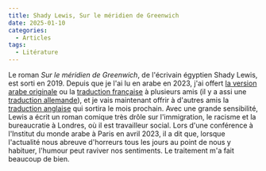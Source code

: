 ```yaml
---
title: Shady Lewis, Sur le méridien de Greenwich
date: 2025-01-10
categories:
  - Articles
tags:
  - Litérature
---
```

Le roman *Sur le méridien de Greenwich*, de l'écrivain égyptien Shady Lewis, est sorti en 2019. Depuis que je l'ai lu en arabe en 2023, j'ai offert [la version arabe originale](https://archive.org/details/20210716_20210716_2223) ou la [traduction française](https://www.actes-sud.fr/sur-le-meridien-de-greenwich) à plusieurs amis (il y a assi une [traduction allemande](https://hoffmann-und-campe.de/products/63888-auf-dem-nullmeridian)), et je vais maintenant offrir à d'autres amis la [traduction anglaise](https://www.peirenepress.com/shop/books/on-the-greenwich-line/) qui sortira le mois prochain. Avec une grande sensibilité, Lewis a écrit un roman comique très drôle sur l'immigration, le racisme et la bureaucratie à Londres, où il est travailleur social. Lors d'une conférence à l'Institut du monde arabe à Paris en avril 2023, il a dit que, lorsque l'actualité nous abreuve d'horreurs tous les jours au point de nous y habituer, l'humour peut raviver nos sentiments. Le traitement m'a fait beaucoup de bien.